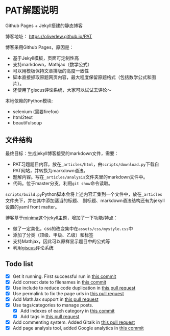 # PAT解题说明

Github Pages + Jekyll搭建的静态博客

博客地址： https://oliverlew.github.io/PAT

博客采用Github Pages，原因是：

- 基于Jekyll模板，页面可定制性高
- 支持markdown，Mathjax（数学公式）
- 可以用模板保持文章排版的高度一致性
- 脚本直接抓取原题网页内容，最大程度保留原题格式（包括数学公式和图片）。
- 还使用了giscus评论系统，大家可以试试去评论～

本地依赖的Python模块:

- selenium (需要firefox)
- html2text
- beautifulsoup

## 文件结构

最终目标：生成jekyll博客接受的markdown文件，需要：

- PAT习题题目内容。放在`_articles/html`，由`scripts/download.py`下载自PAT网站，并转换为markdown语法。
- 题解内容。写在`_articles/analysis`文件夹里的markdown文件中。
- 代码。位于master分支，利用`git show`命令读取。

`scripts/build.py`Python脚本会将上述内容汇集到一个文件中，放在`_articles`文件夹下，并在其中添加适当的标题、
副标题、markdown语法结构还有为jekyll设置的yaml front matter。

博客基于[minima](https://github.com/jekyll/minima)这个jekyll主题，增加了一下功能/特点：

- 做了一定美化，css的改变集中在`assets/css/mystyle.css`中
- 添加了分类（顶级、甲级、乙级）和标签
- 支持Mathjax，因此可以原样显示题目中的公式等
- 利用[giscus](https://github.com/giscus/giscus)评论系统

## Todo list

- [x] Get it running. First successful run in [this commit][first run]
- [x] Add correct date to filenames in [this commit][add date]
- [x] Use include to reduce code duplication in [this pull request][use include]
- [x] Use permalink to fix the page urls in [this pull request][use collections]
- [x] Add MathJax support in [this pull request][add mathjax]
- [x] Use tags/categories to manage posts.
  - [x] Add indexes of each category in [this commit][add categories]
  - [x] Add tags in [this pull request][add tags]
- [x] Add commenting system. Added Gitalk in [this pull request][add gitalk]
- [x] Add page analysis tool, added Google analytics in [this commit][add GA]

[first run]: https://github.com/OliverLew/PAT/commit/a06f099b2a64138612128b2c9227b2b2514ff617
[add date]: https://github.com/OliverLew/PAT/commit/e6e23b82b4f12b895d2504602f8b4a6b9e912f41
[use collections]: https://github.com/OliverLew/PAT/pull/10
[use include]: https://github.com/OliverLew/PAT/pull/17
[add categories]: https://github.com/OliverLew/PAT/commit/2f74e56775f5ec7c1ab31c27f23d3071b178784f
[add tags]: https://github.com/OliverLew/PAT/pull/15
[add GA]: https://github.com/OliverLew/PAT/commit/54db3d618760df626872c6fe42e861709ca1d962
[add mathjax]: https://github.com/OliverLew/PAT/pull/12
[add gitalk]: https://github.com/OliverLew/PAT/pull/16
